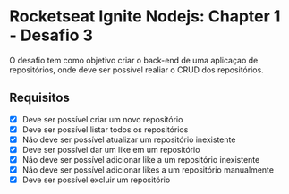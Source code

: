 # Rocketseat Ignite Nodejs: Chapter 1 - Desafio 3
O desafio tem como objetivo criar o back-end de uma aplicaçao de repositórios, onde deve ser possível realiar o CRUD dos repositórios.

## Requisitos
- [x] Deve ser possível criar um novo repositório
- [x] Deve ser possível listar todos os repositórios
- [x] Não deve ser possível atualizar um repositório inexistente
- [x] Deve ser possível dar um like em um repositório
- [x] Não deve ser possível adicionar like a um repositório inexistente
- [x] Não deve ser possível adicionar likes a um repositório manualmente
- [x] Deve ser possível excluir um repositório
